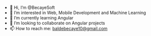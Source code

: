 - 👋 Hi, I’m @BecayeSoft
- 👀 I’m interested in Web, Mobile Development and Machine Learning
- 🌱 I’m currently learning Angular
- 💞️ I’m looking to collaborate on Angular projects
- 📫 How to reach me: baldebecaye10@gmail.com

<!---
BecayeSoft/BecayeSoft is a ✨ special ✨ repository because its `README.md` (this file) appears on your GitHub profile.
You can click the Preview link to take a look at your changes.
--->
